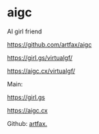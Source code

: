 # aigc
AI girl friend

https://github.com/artfax/aigc


https://girl.gs/virtualgf/


https://aigc.cx/virtualgf/

Main:

https://girl.gs

https://aigc.cx

Github:
[artfax.](https://artfax.github.io/aigc/)

